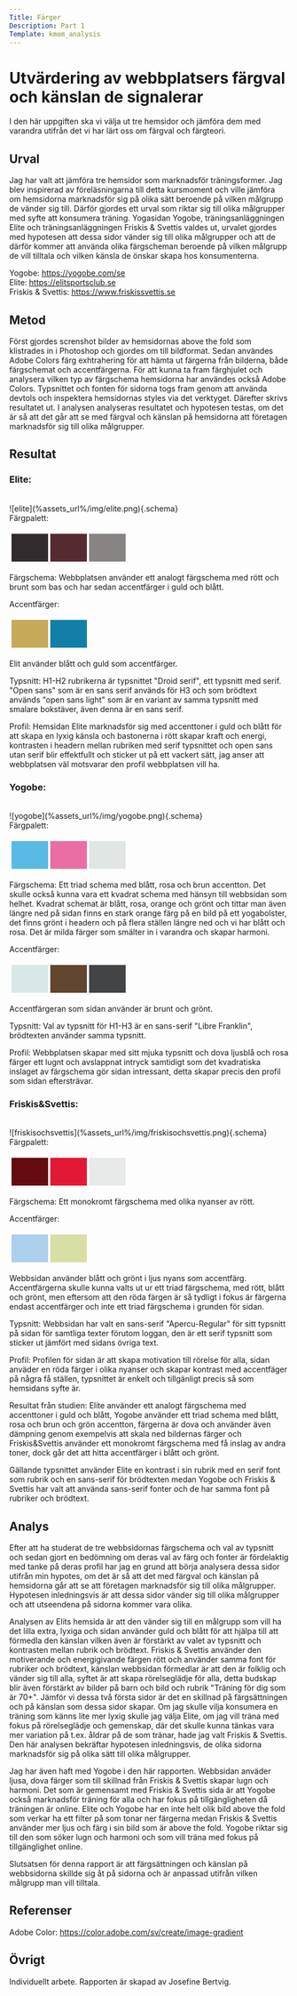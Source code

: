 ```yaml
---
Title: Färger
Description: Part 1
Template: kmom_analysis
---
```


Utvärdering av webbplatsers färgval och känslan de signalerar
=======================

I den här uppgiften ska vi välja ut tre hemsidor och jämföra dem med varandra utifrån det vi har lärt oss om färgval och färgteori. 

Urval
-----------------------

Jag har valt att jämföra tre hemsidor som marknadsför träningsformer. Jag blev inspirerad av föreläsningarna till detta kursmoment och ville jämföra om hemsidorna marknadsför sig på olika sätt beroende på vilken målgrupp de vänder sig till. Därför gjordes ett urval som riktar sig till olika målgrupper med syfte att konsumera träning. Yogasidan Yogobe, träningsanläggningen Elite och träningsanläggningen Friskis & Svettis valdes ut, urvalet gjordes med hypotesen att dessa sidor vänder sig till olika målgrupper och att de därför kommer att använda olika färgscheman beroende på vilken målgrupp de vill tilltala och vilken känsla de önskar skapa hos konsumenterna. 

Yogobe: <a class="links"> https://yogobe.com/se </a> <br>
Elite: <a class="links"> https://elitsportsclub.se </a> <br>
Friskis & Svettis: <a class="links"> https://www.friskissvettis.se </a><br>

Metod
-----------------------

Först gjordes screnshot bilder av hemsidornas above the fold som klistrades in i Photoshop och gjordes om till bildformat. Sedan användes Adobe Colors färg exhtrahering för att hämta ut färgerna från bilderna, både färgschemat och accentfärgerna. För att kunna ta fram färghjulet och analysera vilken typ av färgschema hemsidorna har användes också Adobe Colors.
Typsnittet och fonten för sidorna togs fram genom att använda devtols och inspektera hemsidornas styles via det verktyget.
Därefter skrivs resultatet ut. I analysen analyseras resultatet och hypotesen testas, om det är så att det går att se med färgval och känslan på hemsidorna att företagen marknadsför sig till olika målgrupper. 

Resultat
-----------------------

<h3>Elite:</h3>
<br>
![elite](%assets_url%/img/elite.png){.schema}
<br>
Färgpalett:
<table style="border-spacing: 4px; border-collapse: separate">
<tr>
<td style="height: 50px; width: 50px; background-color: #312B2D">
<td style="height: 50px; width: 50px; background-color: #552B31">
<td style="height: 50px; width: 50px; background-color: #888483">
</tr>
</table>

Färgschema: Webbplatsen använder ett analogt färgschema med rött och brunt som bas och har sedan accentfärger i guld och blått. 


Accentfärger: 
<table style="border-spacing: 4px; border-collapse: separate">
<tr>
<td style="height: 50px; width: 50px; background-color: #C6AA59">
<td style="height: 50px; width: 50px; background-color: #117FA8">
</tr>
</table>
Elit använder blått och guld som accentfärger.

Typsnitt: H1-H2 rubrikerna är typsnittet "Droid serif", ett typsnitt med serif. "Open sans" som är en sans serif används för H3 och som brödtext används "open sans light" som är en variant av samma typsnitt med smalare bokstäver, även denna är en sans serif. 

Profil: Hemsidan Elite marknadsför sig med accenttoner i guld och blått för att skapa en lyxig känsla och bastonerna i rött skapar kraft och energi, kontrasten i headern mellan rubriken med serif typsnittet och open sans utan serif blir effektfullt och sticker ut på ett vackert sätt, jag anser att webbplatsen väl motsvarar den profil webbplatsen vill ha.

<h3>Yogobe:</h3>
<br>
![yogobe](%assets_url%/img/yogobe.png){.schema}
<br>
Färgpalett:
<table style="border-spacing: 4px; border-collapse: separate">
<tr>
<td style="height: 50px; width: 50px; background-color: #5ABAE5">
<td style="height: 50px; width: 50px; background-color: #EA6EA3">
<td style="height: 50px; width: 50px; background-color: #E1E5E4">
</tr>
</table>

Färgschema: Ett triad schema med blått, rosa och brun accentton. Det skulle också kunna vara ett kvadrat schema med hänsyn till webbsidan som helhet. Kvadrat schemat är blått, rosa, orange och grönt och tittar man även längre ned på sidan finns en stark orange färg på en bild på ett yogabolster, det finns grönt i headern och på flera ställen längre ned och vi har blått och rosa. Det är milda färger som smälter in i varandra och skapar harmoni.

Accentfärger: 
<table style="border-spacing: 4px; border-collapse: separate">
<tr>
<td style="height: 50px; width: 50px; background-color: #D9E8E7">
<td style="height: 50px; width: 50px; background-color: #61452E">
<td style="height: 50px; width: 50px; background-color: #434445">
</tr>
</table>
Accentfärgeran som sidan använder är brunt och grönt.

Typsnitt: Val av typsnitt för H1-H3 är en sans-serif "Libre Franklin", brödtexten använder samma typsnitt.

Profil: Webbplatsen skapar med sitt mjuka typsnitt och dova ljusblå och rosa färger ett lugnt och avslappnat intryck samtidigt som det kvadratiska inslaget av färgschema gör sidan intressant, detta skapar precis den profil som sidan eftersträvar.

<h3>Friskis&Svettis:</h3> 
<br>
![friskisochsvettis](%assets_url%/img/friskisochsvettis.png){.schema}
<br>
Färgpalett:
<table style="border-spacing: 4px; border-collapse: separate">
<tr>
<td style="height: 50px; width: 50px; background-color: #650C11">
<td style="height: 50px; width: 50px; background-color: #E31836">
<td style="height: 50px; width: 50px; background-color: #E8E9E9">
</tr>
</table>

Färgschema: Ett monokromt färgschema med olika nyanser av rött.


Accentfärger:
<table style="border-spacing: 4px; border-collapse: separate">
<tr>
<td style="height: 50px; width: 50px; background-color: #ACCFED">
<td style="height: 50px; width: 50px; background-color: #D9DEA4">
</tr>
</table>
Webbsidan använder blått och grönt i ljus nyans som accentfärg. Accentfärgerna skulle kunna valts ut ur ett triad färgschema, med rött, blått och grönt, men eftersom att den röda färgen är så tydligt i fokus är färgerna endast accentfärger och inte ett triad färgschema i grunden för sidan.

Typsnitt: Webbsidan har valt en sans-serif "Apercu-Regular" för sitt typsnitt på sidan för samtliga texter förutom loggan, den är ett serif typsnitt som sticker ut jämfört med sidans övriga text.

Profil: Profilen för sidan är att skapa motivation till rörelse för alla, sidan anväder en röda färger i olika nyanser och skapar kontrast med accentfäger på några få ställen, typsnittet är enkelt och tillgänligt precis så som hemsidans syfte är.

Resultat från studien: Elite använder ett analogt färgschema med accenttoner i guld och blått, Yogobe använder ett triad schema med blått, rosa och brun och grön accentton, färgerna är dova och använder även dämpning genom exempelvis att skala ned bildernas färger och Friskis&Svettis använder ett monokromt färgschema med få inslag av andra toner, dock går det att hitta accentfärger i blått och grönt.

Gällande typsnittet använder Elite en kontrast i sin rubrik med en serif font som rubrik och en sans-serif för brödtexten medan Yogobe och Friskis & Svettis har valt att använda sans-serif fonter och de har samma font på rubriker och brödtext.

Analys
-----------------------

Efter att ha studerat de tre webbsidornas färgschema och val av typsnitt och sedan gjort en bedömning om deras val av färg och fonter är fördelaktig med tanke på deras profil har jag en grund att börja analysera dessa sidor utifrån min hypotes, om det är så att det med färgval och känslan på hemsidorna går att se att företagen marknadsför sig till olika målgrupper. Hypotesen inledningsvis är att dessa sidor vänder sig till olika målgrupper och att utseendena på sidorna kommer vara olika. 

Analysen av Elits hemsida är att den vänder sig till en målgrupp som vill ha det lilla extra, lyxiga och sidan använder guld och blått för att hjälpa till att förmedla den känslan vilken även är förstärkt av valet av typsnitt och kontrasten mellan rubrik och brödtext. Friskis & Svettis använder den motiverande och energigivande färgen rött och använder samma font för rubriker och brödtext, känslan webbsidan förmedlar är att den är folklig och vänder sig till alla, syftet är att skapa rörelseglädje för alla, detta budskap blir även förstärkt av bilder på barn och bild och rubrik "Träning för dig som är 70+". Jämför vi dessa två första sidor är det en skillnad på färgsättningen och på känslan som dessa sidor skapar. Om jag skulle vilja konsumera en träning som känns lite mer lyxig skulle jag välja Elite, om jag vill träna med fokus på rörelseglädje och gemenskap, där det skulle kunna tänkas vara mer variation på t.ex. åldrar på de som tränar, hade jag valt Friskis & Svettis. Den här analysen bekräftar hypotesen inledningsvis, de olika sidorna marknadsför sig på olika sätt till olika målgrupper.

Jag har även haft med Yogobe i den här rapporten. Webbsidan anväder ljusa, dova färger som till skillnad från Friskis & Svettis skapar lugn och harmoni. Det som är gemensamt med Friskis & Svettis sida är att Yogobe också marknadsför träning för alla och har fokus på tillgängligheten då träningen är online. Elite och Yogobe har en inte helt olik bild above the fold som verkar ha ett filter på som tonar ner färgerna medan Friskis & Svettis använder mer ljus och färg i sin bild som är above the fold. Yogobe riktar sig till den som söker lugn och harmoni och som vill träna med fokus på tillgänglighet online. 

Slutsatsen för denna rapport är att färgsättningen och känslan på webbsidorna skillde sig åt på sidorna och är anpassad utifrån vilken målgrupp man vill tilltala. 


Referenser
-----------------------

Adobe Color: https://color.adobe.com/sv/create/image-gradient

Övrigt
-----------------------

Individuellt arbete.
Rapporten är skapad av Josefine Bertvig.